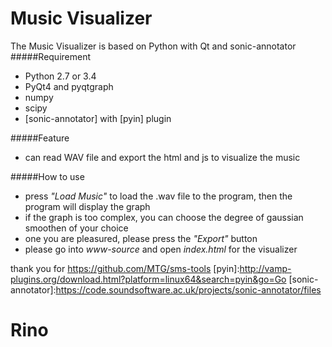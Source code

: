 # Music Visualizer
The Music Visualizer is based on Python with Qt and sonic-annotator
#####Requirement
  - Python 2.7 or 3.4
  - PyQt4 and pyqtgraph
  - numpy
  - scipy
  - [sonic-annotator] with [pyin] plugin

#####Feature
- can read WAV file and export the html and js to visualize the music

#####How to use
- press *"Load Music"* to load the .wav file to the program, then the program will display the graph
- if the graph is too complex, you can choose the degree of gaussian smoothen of your choice
- one you are pleasured, please press the *"Export"* button
- please go into *www-source* and open *index.html* for the visualizer

thank you for 
https://github.com/MTG/sms-tools
[pyin]:http://vamp-plugins.org/download.html?platform=linux64&search=pyin&go=Go
[sonic-annotator]:https://code.soundsoftware.ac.uk/projects/sonic-annotator/files

# Rino